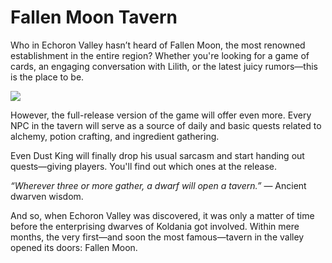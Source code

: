 # Fallen Moon Tavern

Who in Echoron Valley hasn’t heard of Fallen Moon, the most renowned establishment in the entire region? Whether you're looking for a game of cards, an engaging conversation with Lilith, or the latest juicy rumors—this is the place to be.

![](taverna.2x.png)

However, the full-release version of the game will offer even more. Every NPC in the tavern will serve as a source of daily and basic quests related to alchemy, potion crafting, and ingredient gathering.

Even Dust King will finally drop his usual sarcasm and start handing out quests—giving players. You'll find out which ones at the release. 

*“Wherever three or more gather, a dwarf will open a tavern.”*
— Ancient dwarven wisdom.

And so, when Echoron Valley was discovered, it was only a matter of time before the enterprising dwarves of Koldania got involved. Within mere months, the very first—and soon the most famous—tavern in the valley opened its doors: Fallen Moon.
